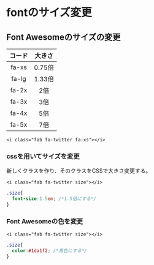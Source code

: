 # fontのサイズ変更

## Font Awesomeのサイズの変更

|  コード   |  大きさ  |
|:------:|:-----:|
| fa-xs	 | 0.75倍 |
| fa-lg	 | 1.33倍 |
| fa-2x	 |  2倍   |
| fa-3x	 |  3倍   |
| fa-4x	 |  5倍   |
| fa-5x	 |  7倍   |

`<i class="fab fa-twitter fa-xs"></i>`

### cssを用いてサイズを変更

新しくクラスを作り、そのクラスをCSSで大きさ変更する。

`<i class="fab fa-twitter size"></i>`

```scss
.size{
  font-size:1.5em; /*1.5倍にする*/
}
```

### Font Awesomeの色を変更

`<i class="fab fa-twitter size"></i>`

```scss
.size{
  color:#1da1f2; /*青色にする*/
}
```